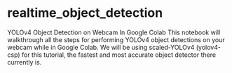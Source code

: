 # realtime_object_detection
YOLOv4 Object Detection on Webcam In Google Colab This notebook will walkthrough all the steps for performing YOLOv4 object detections on your webcam while in Google Colab. We will be using scaled-YOLOv4 (yolov4-csp) for this tutorial, the fastest and most accurate object detector there currently is.
